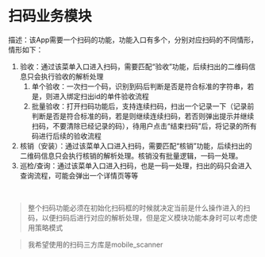 <!--
 * @Author: LeeZB
 * @Date: 2025-06-28 13:52:25
 * @LastEditors: Leezb101 leezb101@126.com
 * @LastEditTime: 2025-06-28 13:53:57
 * @copyright: Copyright © 2025 高新供水.
-->
# 扫码业务模块

描述：该App需要一个扫码的功能，功能入口有多个，分别对应扫码的不同情形，情形如下：

1. 验收：通过该菜单入口进入扫码，需要匹配“验收”功能，后续扫出的二维码信息只会执行验收的解析处理
   1. 单个验收：一次扫一个码，识别到码后判断是否是符合标准的字符串，若是，则进入绑定扫出id的单件验收流程
   2. 批量验收：打开扫码功能后，支持连续扫码，扫出一个记录一下（记录前判断是否是符合标准的码，若是则继续连续扫码，若否则弹出提示并继续扫码，不要清除已经记录的码），待用户点击“结束扫码”后，将记录的所有码进行后续的验收流程
2. 核销（安装）：通过该菜单入口进入扫码，需要匹配“核销”功能，后续扫出的二维码信息只会执行核销的解析处理。核销没有批量逻辑，一码一处理。
3. 巡检/查询：通过该菜单入口进入扫码，也是一码一处理，扫出的码只会进入查询流程，可能会弹出一个详情页等等

<br/>

>  整个扫码功能必须在初始化扫码框的时候就决定当前是什么操作进入的扫码，以便扫码后进行对应的解析处理，但是定义模块功能本身时可以考虑使用策略模式

> 我希望使用的扫码三方库是mobile_scanner

